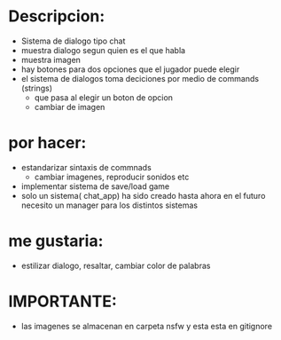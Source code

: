 # Descripcion:
- Sistema de dialogo tipo chat
- muestra dialogo segun quien es el que habla
- muestra imagen
- hay botones para dos opciones que el jugador puede elegir
- el sistema de dialogos toma deciciones por medio de commands (strings)
    - que pasa al elegir un boton de opcion
    - cambiar de imagen

# por hacer:
- estandarizar sintaxis de commnads
    - cambiar imagenes, reproducir sonidos etc
- implementar sistema de save/load game
- solo un sistema( chat_app) ha sido creado hasta ahora en el futuro necesito un manager para los distintos sistemas

# me gustaria:
- estilizar dialogo, resaltar, cambiar color de palabras

# IMPORTANTE:
- las imagenes se almacenan en carpeta nsfw y esta esta en gitignore